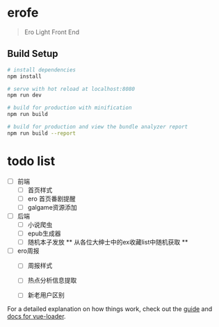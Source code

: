 # erofe

> Ero Light Front End

## Build Setup

``` bash
# install dependencies
npm install

# serve with hot reload at localhost:8080
npm run dev

# build for production with minification
npm run build

# build for production and view the bundle analyzer report
npm run build --report
```

# todo list
- [ ] 前端
    - [ ] 首页样式
    - [ ] ero 首页番剧提醒
    - [ ] galgame资源添加
- [ ] 后端
    - [ ] 小说爬虫
    - [ ] epub生成器
    - [ ] 随机本子发放 ** 从各位大绅士中的ex收藏list中随机获取 **
- [ ] ero周报
    - [ ] 周报样式
    - [ ] 热点分析信息提取
    - [ ] 新老用户区别



For a detailed explanation on how things work, check out the [guide](http://vuejs-templates.github.io/webpack/) and [docs for vue-loader](http://vuejs.github.io/vue-loader).
